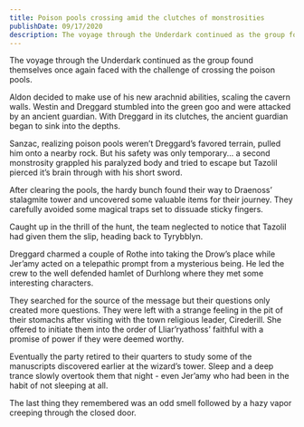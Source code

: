 ```yaml
---
title: Poison pools crossing amid the clutches of monstrosities
publishDate: 09/17/2020
description: The voyage through the Underdark continued as the group found themselves once again faced with the challenge of crossing the poison pools...
---
```


The voyage through the Underdark continued as the group found themselves once again faced with the challenge of crossing the poison pools.

Aldon decided to make use of his new arachnid abilities, scaling the cavern walls. Westin and Dreggard stumbled into the green goo and were attacked by an ancient guardian. With Dreggard in its clutches, the ancient guardian began to sink into the depths.

Sanzac, realizing poison pools weren’t Dreggard’s favored terrain, pulled him onto a nearby rock. But his safety was only temporary... a second monstrosity grappled his paralyzed body and tried to escape but Tazolil pierced it’s brain through with his short sword.

After clearing the pools, the hardy bunch found their way to Draenoss’ stalagmite tower and uncovered some valuable items for their journey. They carefully avoided some magical traps set to dissuade sticky fingers.

Caught up in the thrill of the hunt, the team neglected to notice that Tazolil had given them the slip, heading back to Tyrybblyn.

Dreggard charmed a couple of Rothe into taking the Drow’s place while Jer’amy acted on a telepathic prompt from a mysterious being. He led the crew to the well defended hamlet of Durhlong where they met some interesting characters.

They searched for the source of the message but their questions only created more questions. They were left with a strange feeling in the pit of their stomachs after visiting with the town religious leader, Cirederill. She offered to initiate them into the order of Lliar’ryathoss’ faithful with a promise of power if they were deemed worthy.

Eventually the party retired to their quarters to study some of the manuscripts discovered earlier at the wizard’s tower. Sleep and a deep trance slowly overtook them that night - even Jer’amy who had been in the habit of not sleeping at all.

The last thing they remembered was an odd smell followed by a hazy vapor creeping through the closed door.

